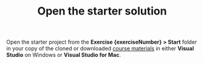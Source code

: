 ﻿---
id: 5c9f9f3e-8182-451c-8628-489602f691b2
title: "Open the starter solution"
tokens:
    - key: course-repo-url
      value: "{repoUrl}"
---

Open the starter project from the **Exercise {exerciseNumber} > Start** folder in your copy of the cloned or downloaded [course materials]({{course-repo-url}}) in either **Visual Studio** on Windows or **Visual Studio for Mac**.
